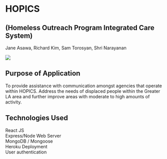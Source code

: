 # HOPICS  
## (Homeless Outreach Program Integrated Care System)

Jane Asawa, Richard Kim, Sam Torosyan, Shri Narayanan





<a href="https://imgflip.com/gif/2fpghs"><img src="https://i.imgflip.com/2fpghs.gif"></a>







## Purpose of Application
To provide assistance with communication amongst agencies that operate  within HOPICS.
Address the needs of displaced people within the Greater LA area and further improve areas with moderate to high amounts of activity. 

## Technologies Used

React JS <br>
Express/Node Web Server <br>
MongoDB / Mongoose <br>
Heroku Deployment <br>
User authentication <br>
